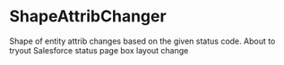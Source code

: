 # ShapeAttribChanger
Shape of entity attrib changes based on the given status code. About to tryout Salesforce status page box layout change
